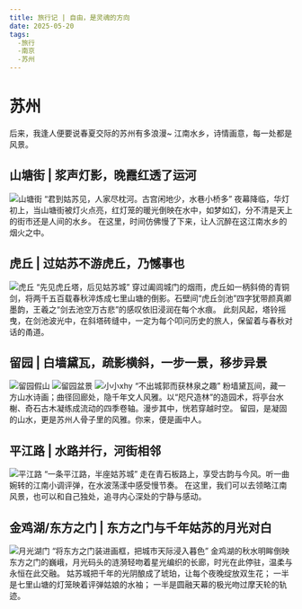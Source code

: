 ```yaml
---
title: 旅行记 | 自由，是灵魂的方向
date: 2025-05-20
tags:
  -旅行
  -南京
  -苏州
---
```

# 苏州
后来，我逢人便要说春夏交际的苏州有多浪漫~
江南水乡，诗情画意，每一处都是风景。
## 山塘街 | 浆声灯影，晚霞红透了运河
![山塘街](/img/山塘夜景.jpg)
“君到姑苏见，人家尽枕河。古宫闲地少，水巷小桥多”
夜幕降临，华灯初上，当山塘街被灯火点亮，红灯笼的暖光倒映在水中，如梦如幻，分不清是天上的街市还是人间的水乡。
在这里，时间仿佛慢了下来，让人沉醉在这江南水乡的烟火之中。
## 虎丘 | 过姑苏不游虎丘，乃憾事也
![虎丘](/img/虎丘剑池.jpg)
“先见虎丘塔，后见姑苏城”
穿过阖闾城门的烟雨，虎丘如一柄斜倚的青铜剑，将两千五百载春秋淬炼成七里山塘的倒影。石壁间“虎丘剑池”四字犹带颜真卿墨韵，王羲之“剑去池空万古悲”的感叹依旧浸润在每个水痕。
此刻风起，塔铃摇曳，在剑池波光中，在斜塔砖缝中，一定为每个叩问历史的旅人，保留着与春秋对话的甬道。
## 留园 | 白墙黛瓦，疏影横斜，一步一景，移步异景
![留园假山](/img/留园1.jpg)
![留园盆景](/img/留园2.jpg)
![小小xhy](/img/留园3.jpg)
“不出城郭而获林泉之趣”
粉墙黛瓦间，藏一方山水诗画；曲径回廊处，隐千年文人风雅。以“咫尺造林”的造园术，将亭台水榭、奇石古木凝练成流动的四季卷轴。漫步其中，恍若穿越时空。
留园，是凝固的山水，更是苏州人骨子里的风雅。你来，便是画中人。
## 平江路 | 水路并行，河街相邻
![平江路](/img/平江路.jpg)
“一条平江路，半座姑苏城”
走在青石板路上，享受古韵与今风。听一曲婉转的江南小调评弹，在水波荡漾中感受慢节奏。
在这里，我们可以去领略江南风景，也可以和自己独处，追寻内心深处的宁静与感动。
## 金鸡湖/东方之门 | 东方之门与千年姑苏的月光对白
![月光湖门](/img/金鸡湖.jpg)
“将东方之门装进画框，把城市天际浸入暮色”
金鸡湖的秋水明眸倒映东方之门的巍峨，月光码头的涟漪轻吻着星光编织的长廊，时光在此停驻，温柔与永恒在此交融。
姑苏城把千年的光阴酿成了琥珀，让每个夜晚绽放双生花；
一半是七里山塘的灯笼映着评弹姑娘的水袖；
一半是圆融天幕的极光吻过摩天轮的轨迹。